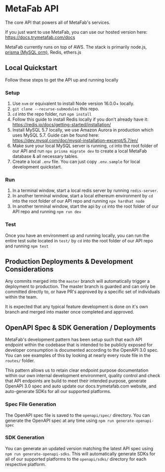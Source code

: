 # MetaFab API

The core API that powers all of MetaFab's services. 

If you just want to use MetaFab, you can use our hosted version here: https://docs.trymetafab.com/docs

MetaFab currently runs on top of AWS. The stack is primarily node.js, [prisma (MySQL orm)](https://www.prisma.io/), Redis, ethers.js

## Local Quickstart

Follow these steps to get the API up and running locally

### Setup
1. Use `nvm` or equivalent to install Node version 16.0.0+ locally.
2. `git clone --recurse-submodules` this repo.
3. `cd` into the repo folder, run `npm install`
4. Follow this guide to install Redis locally if you don't already have it: https://redis.io/docs/getting-started/installation/
5. Install MySQL 5.7 locally, we use Amazon Aurora in production which uses MySQL 5.7. Guide can be found here: https://dev.mysql.com/doc/mysql-installation-excerpt/5.7/en/
6. Make sure your local MySQL server is running, `cd` into the root folder of our API and run `npx prisma migrate dev` to create a local MetaFab database & all necessary tables.
7. Create a local `.env` file. You can just copy `.env.sample` for local development quickstart.

### Run
1. In a terminal window, start a local redis server by running `redis-server`.
2. In another terminal window, start a local ethereum environment by `cd` into the root folder of our API repo and running `npx hardhat node`
3. In another terminal window, start the api by `cd` into the root folder of our API repo and running `npm run dev`

### Test
Once you have an environment up and running locally, you can run the entire test suite located in `test/` by `cd` into the root folder of our API repo and running `npm test`

## Production Deployments & Development Considerations

Any commits merged into the `master` branch will automatically trigger a deployment to production. The master branch is guarded and can only be committed directly to, or have PR's approved by a specific set of individuals within the team. 

It is expected that any typical feature development is done on it's own branch and merged into master once completed and approved.

## OpenAPI Spec & SDK Generation / Deployments

MetaFab's development pattern has been setup such that each API endpoint within the codebase that is intended to be publicly exposed for developer consumption is documented according to the OpenAPI 3.0 spec. You can see examples of this by looking at nearly every route file in the `routes/` folder.

This pattern allows us to retain clear endpoint purpose documentation within our own internal development environment, quality control and check that API endpoints are build to meet their intended purpose, generate OpenAPI 3.0 spec and auto update our docs.trymetafab.com website, and auto-generate SDKs for all our supported platforms.

### Spec File Generation

The OpenAPI spec file is saved to the `openapi/spec/` directory. You can generate the OpenAPI spec at any time using `npm run generate-openapi-spec`

### SDK Generation

You can generate an updated version matching the latest API spec using `npm run generate-openapi-sdks`. This will automatically generate SDKs for all of our supported platforms to the `openapi/sdks/` directory for each respective platform. 
